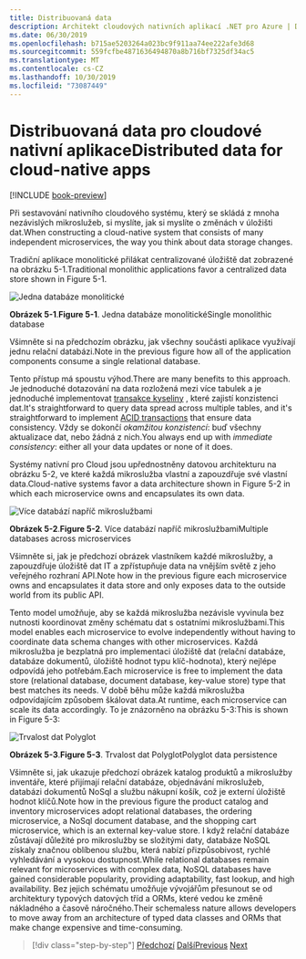 ```yaml
---
title: Distribuovaná data
description: Architekt cloudových nativních aplikací .NET pro Azure | Distribuovaná data pro nativní cloudové aplikace
ms.date: 06/30/2019
ms.openlocfilehash: b715ae5203264a023bc9f911aa74ee222afe3d68
ms.sourcegitcommit: 559fcfbe4871636494870a8b716bf7325df34ac5
ms.translationtype: MT
ms.contentlocale: cs-CZ
ms.lasthandoff: 10/30/2019
ms.locfileid: "73087449"
---
```

# <a name="distributed-data-for-cloud-native-apps"></a><span data-ttu-id="dcda5-103">Distribuovaná data pro cloudové nativní aplikace</span><span class="sxs-lookup"><span data-stu-id="dcda5-103">Distributed data for cloud-native apps</span></span>

[!INCLUDE [book-preview](../../../includes/book-preview.md)]

<span data-ttu-id="dcda5-104">Při sestavování nativního cloudového systému, který se skládá z mnoha nezávislých mikroslužeb, si myslíte, jak si myslíte o změnách v úložišti dat.</span><span class="sxs-lookup"><span data-stu-id="dcda5-104">When constructing a cloud-native system that consists of many independent microservices, the way you think about data storage changes.</span></span>

<span data-ttu-id="dcda5-105">Tradiční aplikace monolitické přilákat centralizované úložiště dat zobrazené na obrázku 5-1.</span><span class="sxs-lookup"><span data-stu-id="dcda5-105">Traditional monolithic applications favor a centralized data store shown in Figure 5-1.</span></span>

![Jedna databáze monolitické](./media/single-monolithic-database.png)

<span data-ttu-id="dcda5-107">**Obrázek 5-1**.</span><span class="sxs-lookup"><span data-stu-id="dcda5-107">**Figure 5-1**.</span></span> <span data-ttu-id="dcda5-108">Jedna databáze monolitické</span><span class="sxs-lookup"><span data-stu-id="dcda5-108">Single monolithic database</span></span>

<span data-ttu-id="dcda5-109">Všimněte si na předchozím obrázku, jak všechny součásti aplikace využívají jednu relační databázi.</span><span class="sxs-lookup"><span data-stu-id="dcda5-109">Note in the previous figure how all of the application components consume a single relational database.</span></span>

<span data-ttu-id="dcda5-110">Tento přístup má spoustu výhod.</span><span class="sxs-lookup"><span data-stu-id="dcda5-110">There are many benefits to this approach.</span></span> <span data-ttu-id="dcda5-111">Je jednoduché dotazování na data rozložená mezi více tabulek a je jednoduché implementovat [transakce kyseliny](https://docs.microsoft.com/windows/desktop/cossdk/acid-properties) , které zajistí konzistenci dat.</span><span class="sxs-lookup"><span data-stu-id="dcda5-111">It's straightforward to query data spread across  multiple tables, and it's straightforward to implement [ACID transactions](https://docs.microsoft.com/windows/desktop/cossdk/acid-properties) that ensure data consistency.</span></span> <span data-ttu-id="dcda5-112">Vždy se dokončí *okamžitou konzistencí*: buď všechny aktualizace dat, nebo žádná z nich.</span><span class="sxs-lookup"><span data-stu-id="dcda5-112">You always end up with *immediate consistency*: either all your data updates or none of it does.</span></span>

<span data-ttu-id="dcda5-113">Systémy nativní pro Cloud jsou upřednostněny datovou architekturu na obrázku 5-2, ve které každá mikroslužba vlastní a zapouzdřuje své vlastní data.</span><span class="sxs-lookup"><span data-stu-id="dcda5-113">Cloud-native systems favor a data architecture shown in Figure 5-2 in which each microservice owns and encapsulates its own data.</span></span>

![Více databází napříč mikroslužbami](./media/data-across-microservices.png)

<span data-ttu-id="dcda5-115">**Obrázek 5-2**.</span><span class="sxs-lookup"><span data-stu-id="dcda5-115">**Figure 5-2**.</span></span> <span data-ttu-id="dcda5-116">Více databází napříč mikroslužbami</span><span class="sxs-lookup"><span data-stu-id="dcda5-116">Multiple databases across microservices</span></span>

<span data-ttu-id="dcda5-117">Všimněte si, jak je předchozí obrázek vlastníkem každé mikroslužby, a zapouzdřuje úložiště dat IT a zpřístupňuje data na vnějším světě z jeho veřejného rozhraní API.</span><span class="sxs-lookup"><span data-stu-id="dcda5-117">Note how in the previous figure each microservice owns and encapsulates it data store and only exposes data to the outside world from its public API.</span></span>

<span data-ttu-id="dcda5-118">Tento model umožňuje, aby se každá mikroslužba nezávisle vyvinula bez nutnosti koordinovat změny schématu dat s ostatními mikroslužbami.</span><span class="sxs-lookup"><span data-stu-id="dcda5-118">This model enables each microservice to evolve independently without having to coordinate data schema changes with other microservices.</span></span> <span data-ttu-id="dcda5-119">Každá mikroslužba je bezplatná pro implementaci úložiště dat (relační databáze, databáze dokumentů, úložiště hodnot typu klíč-hodnota), který nejlépe odpovídá jeho potřebám.</span><span class="sxs-lookup"><span data-stu-id="dcda5-119">Each microservice is free to implement the data store (relational database, document database, key-value store) type that best matches its needs.</span></span> <span data-ttu-id="dcda5-120">V době běhu může každá mikroslužba odpovídajícím způsobem škálovat data.</span><span class="sxs-lookup"><span data-stu-id="dcda5-120">At runtime, each microservice can scale its data accordingly.</span></span> <span data-ttu-id="dcda5-121">To je znázorněno na obrázku 5-3:</span><span class="sxs-lookup"><span data-stu-id="dcda5-121">This is shown in Figure 5-3:</span></span>

![Trvalost dat Polyglot](./media/polyglot-data-persistence.png)

<span data-ttu-id="dcda5-123">**Obrázek 5-3**.</span><span class="sxs-lookup"><span data-stu-id="dcda5-123">**Figure 5-3**.</span></span> <span data-ttu-id="dcda5-124">Trvalost dat Polyglot</span><span class="sxs-lookup"><span data-stu-id="dcda5-124">Polyglot data persistence</span></span>

<span data-ttu-id="dcda5-125">Všimněte si, jak ukazuje předchozí obrázek katalog produktů a mikroslužby inventáře, které přijímají relační databáze, objednávání mikroslužeb, databázi dokumentů NoSql a službu nákupní košík, což je externí úložiště hodnot klíčů.</span><span class="sxs-lookup"><span data-stu-id="dcda5-125">Note how in the previous figure the product catalog and inventory microservices adopt relational databases, the ordering microservice, a NoSql document database, and the shopping cart microservice, which is an external key-value store.</span></span> <span data-ttu-id="dcda5-126">I když relační databáze zůstávají důležité pro mikroslužby se složitými daty, databáze NoSQL získaly značnou oblíbenou službu, která nabízí přizpůsobivost, rychlé vyhledávání a vysokou dostupnost.</span><span class="sxs-lookup"><span data-stu-id="dcda5-126">While relational databases remain relevant for microservices with complex data, NoSQL databases have gained considerable popularity, providing adaptability, fast lookup, and high availability.</span></span> <span data-ttu-id="dcda5-127">Bez jejich schématu umožňuje vývojářům přesunout se od architektury typových datových tříd a ORMs, které vedou ke změně nákladného a časově náročného.</span><span class="sxs-lookup"><span data-stu-id="dcda5-127">Their schemaless nature allows developers to move away from an architecture of typed data classes and ORMs that make change expensive and time-consuming.</span></span>

>[!div class="step-by-step"]
><span data-ttu-id="dcda5-128">[Předchozí](service-mesh-communication-infrastructure.md)
>[Další](data-patterns.md)</span><span class="sxs-lookup"><span data-stu-id="dcda5-128">[Previous](service-mesh-communication-infrastructure.md)
[Next](data-patterns.md)</span></span>

